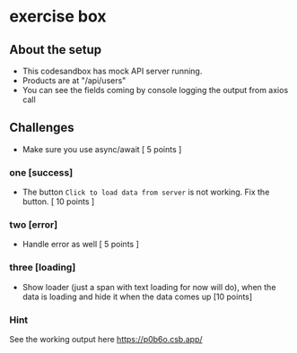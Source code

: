 # exercise box

## About the setup

- This codesandbox has mock API server running.
- Products are at "/api/users"
- You can see the fields coming by console logging the output from axios call

## Challenges

- Make sure you use async/await [ 5 points ]

### one [success]

- The button `Click to load data from server` is not working. Fix the button. [ 10 points ]

### two [error]

- Handle error as well [ 5 points ]

### three [loading]

- Show loader (just a span with text loading for now will do), when the data is loading and hide it when the data comes up [10 points]

### Hint

See the working output here https://p0b6o.csb.app/
